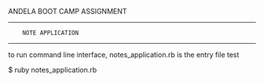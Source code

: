 ANDELA BOOT CAMP ASSIGNMENT

------------------------------------------
		NOTE APPLICATION
------------------------------------------


to run command line interface, notes_application.rb is the entry file test

$ ruby notes_application.rb